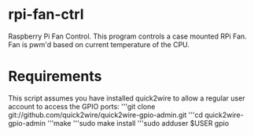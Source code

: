 # rpi-fan-ctrl
Raspberry Pi Fan Control. This program controls a case mounted RPi Fan. Fan is pwm'd based on current temperature of the CPU.
# Requirements
This script assumes you have installed quick2wire to allow a regular user account to access the GPIO ports:
'''git clone git://github.com/quick2wire/quick2wire-gpio-admin.git
'''cd quick2wire-gpio-admin
'''make
'''sudo make install
'''sudo adduser $USER gpio
